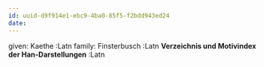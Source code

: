 ```yaml
---
id: uuid-d9f914e1-ebc9-4ba0-85f5-f2bdd943ed24
date: 
---
```


given: Kaethe :Latn
family: Finsterbusch :Latn
**Verzeichnis und Motivindex der Han-Darstellungen** :Latn